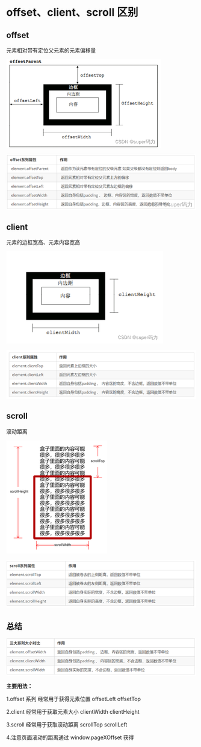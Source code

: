 # offset、client、scroll 区别

## offset

元素相对带有定位父元素的元素偏移量

![img](/img/watermark,type_d3F5LXplbmhlaQ,shadow_50,text_Q1NETiBAc3VwZXLnoIHlips=,size_13,color_FFFFFF,t_70,g_se,x_16.png)

![img](/img/watermark,type_d3F5LXplbmhlaQ,shadow_50,text_Q1NETiBAc3VwZXLnoIHlips=,size_20,color_FFFFFF,t_70,g_se,x_16.png)

## client

元素的边框宽高、元素内容宽高

![img](/img/watermark,type_d3F5LXplbmhlaQ,shadow_50,text_Q1NETiBAc3VwZXLnoIHlips=,size_13,color_FFFFFF,t_70,g_se,x_16-16699489900065.png)

![img](/img/2308e282dcbc48a98dd11d67a21f4587.png)

## scroll

滚动距离

![img](/img/3f54a67803f044c9bb88b8dc035b23ba.png)

![img](/img/5a1dc3a0961c4f1d87b6ecd5edc30dad.png)

## 总结

![img](/img/282192f341dc408387730b78ba06e350.png)

**主要用法：**

1.offset 系列 经常用于获得元素位置 offsetLeft offsetTop

2.client 经常用于获取元素大小 clientWidth clientHeight

3.scroll 经常用于获取滚动距离 scrollTop scrollLeft

4.注意页面滚动的距离通过 window.pageXOffset 获得
